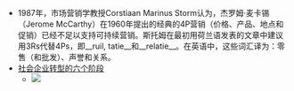 - 1987年，市场营销学教授Corstiaan Marinus Storm认为，杰罗姆·麦卡锡（Jerome
McCarthy）在1960年提出的经典的4P营销（价格、产品、地点和促销）已经不足以支持可持续营销。斯托姆在最初用荷兰语发表的文章中建议用3Rs代替4Ps，即__ruil, tatie__和__relatie__。在英语中，这些词汇译为：零售（和批发）、声誉和关系。
- [社会企业转型的六个阶段](https://amylbishop.com/2013/05/10/6-stages-of-social-business-transformation-altimeter-group/)
    - ![](https://firebasestorage.googleapis.com/v0/b/firescript-577a2.appspot.com/o/imgs%2Fapp%2Fxinyiheng%2FFEzRtpldiE.png?alt=media&token=6a01df78-00be-4360-8d90-3a54a8af1d56)
